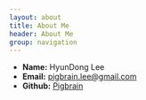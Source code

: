 ```yaml
---
layout: about
title: About Me
header: About Me
group: navigation
---
```

 * **Name:** HyunDong Lee
 * **Email:** pigbrain.lee@gmail.com
 * **Github:** [Pigbrain](https://github.com/pigbrain)